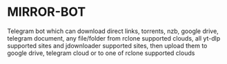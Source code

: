 # MIRROR-BOT
Telegram bot which can download direct links, torrents, nzb, google drive, telegram document, any file/folder from rclone supported clouds, all yt-dlp supported sites and jdownloader supported sites, then upload them to google drive, telegram cloud or to one of rclone supported clouds
